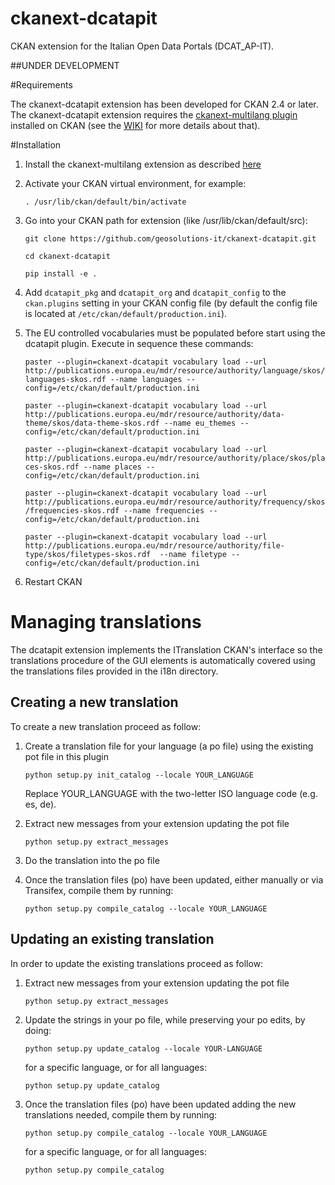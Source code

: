 # ckanext-dcatapit
CKAN extension for the Italian Open Data Portals (DCAT_AP-IT).

##UNDER DEVELOPMENT

#Requirements

The ckanext-dcatapit extension has been developed for CKAN 2.4 or later.
The ckanext-dcatapit extension requires the [ckanext-multilang plugin](https://github.com/geosolutions-it/ckanext-multilang/tree/ckan-2.5.2) installed on CKAN (see the [WIKI](https://github.com/geosolutions-it/ckanext-multilang/wiki) for more details about that).

#Installation

1. Install the ckanext-multilang extension as described [here](https://github.com/geosolutions-it/ckanext-multilang/blob/ckan-2.5.2/README.rst)

2. Activate your CKAN virtual environment, for example:

     `. /usr/lib/ckan/default/bin/activate`
     
3. Go into your CKAN path for extension (like /usr/lib/ckan/default/src):

    `git clone https://github.com/geosolutions-it/ckanext-dcatapit.git`
    
    `cd ckanext-dcatapit`
    
    `pip install -e .`

4. Add ``dcatapit_pkg`` and ``dcatapit_org`` and ``dcatapit_config`` to the ``ckan.plugins`` setting in your CKAN
   config file (by default the config file is located at ``/etc/ckan/default/production.ini``).
   
5. The EU controlled vocabularies must be populated before start using the dcatapit plugin. Execute in sequence these commands:

    `paster --plugin=ckanext-dcatapit vocabulary load --url http://publications.europa.eu/mdr/resource/authority/language/skos/languages-skos.rdf --name languages --config=/etc/ckan/default/production.ini`
    
    `paster --plugin=ckanext-dcatapit vocabulary load --url http://publications.europa.eu/mdr/resource/authority/data-theme/skos/data-theme-skos.rdf --name eu_themes --config=/etc/ckan/default/production.ini`
    
    `paster --plugin=ckanext-dcatapit vocabulary load --url http://publications.europa.eu/mdr/resource/authority/place/skos/places-skos.rdf --name places --config=/etc/ckan/default/production.ini`
    
    `paster --plugin=ckanext-dcatapit vocabulary load --url http://publications.europa.eu/mdr/resource/authority/frequency/skos/frequencies-skos.rdf --name frequencies --config=/etc/ckan/default/production.ini`
    
    `paster --plugin=ckanext-dcatapit vocabulary load --url http://publications.europa.eu/mdr/resource/authority/file-type/skos/filetypes-skos.rdf  --name filetype --config=/etc/ckan/default/production.ini`

6. Restart CKAN

# Managing translations

The dcatapit extension implements the ITranslation CKAN's interface so the translations procedure of the GUI elements is automatically covered using the translations files provided in the i18n directory. 

## Creating a new translation
To create a new translation proceed as follow:

1.  Create a translation file for your language (a po file) using the existing pot file in this plugin

     `python setup.py init_catalog --locale YOUR_LANGUAGE`

     Replace YOUR_LANGUAGE with the two-letter ISO language code (e.g. es, de).

2. Extract new messages from your extension updating the pot file

     `python setup.py extract_messages`
     
3. Do the translation into the po file

4. Once the translation files (po) have been updated, either manually or via Transifex, compile them by running:

     `python setup.py compile_catalog --locale YOUR_LANGUAGE`
     
## Updating an existing translation
In order to update the existing translations proceed as follow:

1. Extract new messages from your extension updating the pot file

     `python setup.py extract_messages`
     
2. Update the strings in your po file, while preserving your po edits, by doing:

     `python setup.py update_catalog --locale YOUR-LANGUAGE`

     for a specific language, or for all languages:

     `python setup.py update_catalog`

3. Once the translation files (po) have been updated adding the new translations needed, compile them by running:

     `python setup.py compile_catalog --locale YOUR_LANGUAGE`

     for a specific language, or for all languages:

     `python setup.py compile_catalog`
     
